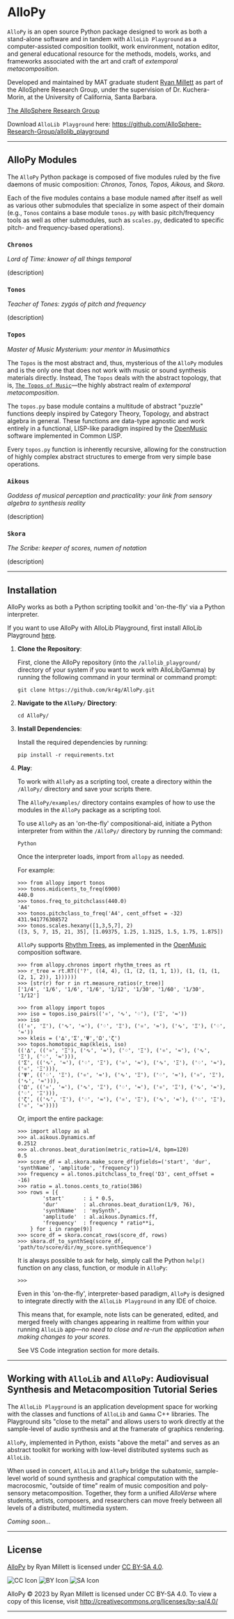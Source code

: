 # AlloPy
`AlloPy` is an open source Python package designed to work as both a stand-alone software and in tandem with `AlloLib Playground` as a computer-assisted composition toolkit, work environment, notation editor, and general educational resource for the methods, models, works, and frameworks associated with the art and craft of *extemporal metacomposition*.

Developed and maintained by MAT graduate student [Ryan Millett](https://www.mat.ucsb.edu/students/#rmillett) as part of the AlloSphere Research Group, under the supervision of Dr. Kuchera-Morin, at the University of California, Santa Barbara.

[The AlloSphere Research Group](https://github.com/AlloSphere-Research-Group)

Download `AlloLib Playground` here:  https://github.com/AlloSphere-Research-Group/allolib_playground

---

## AlloPy Modules

The `AlloPy` Python package is composed of five modules ruled by the five daemons of music composition:  *Chronos, Tonos, Topos, Aikous,* and *Skora*.

Each of the five modules contains a base module named after itself as well as various other submodules that specialize in some aspect of their domain (e.g., `Tonos` contains a base module `tonos.py` with basic pitch/frequency tools as well as other submodules, such as `scales.py`, dedicated to specific pitch- and frequency-based operations).

### `Chronos` 

*Lord of Time:  knower of all things temporal*

(description)

### `Tonos` 

*Teacher of Tones:  zygós of pitch and frequency*

(description)

### `Topos`

*Master of Music Mysterium:  your mentor in Musimathics*

The `Topos` is the most abstract and, thus, mysterious of the `AlloPy` modules and is the only one that does not work with music or sound synthesis materials directly.  Instead, The `Topos` deals with the abstract topology, that is, [`The Topos of Music`](https://link.springer.com/book/10.1007/978-3-0348-8141-8)—the highly abstract realm of *extemporal metacomposition*.

The `topos.py` base module contains a multitude of abstract "puzzle" functions deeply inspired by Category Theory, Topology, and abstract algebra in general.  These functions are data-type agnostic and work entirely in a functional, LISP-like paradigm inspired by the [OpenMusic](https://openmusic-project.github.io/) software implemented in Common LISP.

Every `topos.py` function is inherently recursive, allowing for the construction of highly complex abstract structures to emerge from very simple base operations.

### `Aikous` 

*Goddess of musical perception and practicality: your link from sensory algebra to synthesis reality*

(description)

### `Skora` 

*The Scribe:  keeper of scores, numen of notation*

(description)

---

## Installation

AlloPy works as both a Python scripting toolkit and 'on-the-fly' via a Python interpreter.

If you want to use AlloPy with AlloLib Playground, first install AlloLib Playground [here](https://github.com/AlloSphere-Research-Group/allolib_playground).

1. **Clone the Repository**:

   First, clone the AlloPy repository (into the `/allolib_playground/` directory of your system if you want to work with AlloLib/Gamma) by running the following command in your terminal or command prompt:
   
   ```
   git clone https://github.com/kr4g/AlloPy.git
   ```

2. **Navigate to the `AlloPy/` Directory**:
   
    ```
    cd AlloPy/
    ```

3. **Install Dependencies**:

    Install the required dependencies by running:
    
    ```
    pip install -r requirements.txt
    ```

4. **Play**:

    To work with `AlloPy` as a scripting tool, create a directory within the `/AlloPy/` directory and save your scripts there.

    The `AlloPy/examples/` directory contains examples of how to use the modules in the `AlloPy` package as a scripting tool.

    To use `AlloPy` as an 'on-the-fly' compositional-aid, initiate a Python interpreter from within the `/AlloPy/` directory by running the command:

    ```
    Python
    ```

    Once the interpreter loads, import from `allopy` as needed.
    
    For example:

    ```
    >>> from allopy import tonos
    >>> tonos.midicents_to_freq(6900)
    440.0
    >>> tonos.freq_to_pitchclass(440.0)
    'A4'
    >>> tonos.pitchclass_to_freq('A4', cent_offset = -32)
    431.941776308572
    >>> tonos.scales.hexany([1,3,5,7], 2)
    ([3, 5, 7, 15, 21, 35], [1.09375, 1.25, 1.3125, 1.5, 1.75, 1.875])
    ```

    `AlloPy` supports [Rhythm Trees](https://support.ircam.fr/docs/om/om6-manual/co/RT1.html), as implemented in the [OpenMusic](https://openmusic-project.github.io/) composition software.
    ```
    >>> from allopy.chronos import rhythm_trees as rt
    >>> r_tree = rt.RT(('?', ((4, 4), (1, (2, (1, 1, 1)), (1, (1, (1, (2, 1, 2)), 1))))))
    >>> [str(r) for r in rt.measure_ratios(r_tree)]
    ['1/4', '1/6', '1/6', '1/6', '1/12', '1/30', '1/60', '1/30', '1/12']
    ```

    ```
    >>> from allopy import topos
    >>> iso = topos.iso_pairs(('⚛', '∿', '♢'), ('Ξ', '≈'))
    >>> iso
    (('⚛', 'Ξ'), ('∿', '≈'), ('♢', 'Ξ'), ('⚛', '≈'), ('∿', 'Ξ'), ('♢', '≈'))
    >>> kleis = ('∆','Σ','Ψ','Ω','ζ')
    >>> topos.homotopic_map(kleis, iso)
    (('∆', (('⚛', 'Ξ'), ('∿', '≈'), ('♢', 'Ξ'), ('⚛', '≈'), ('∿', 'Ξ'), ('♢', '≈'))), 
    ('Σ', (('∿', '≈'), ('♢', 'Ξ'), ('⚛', '≈'), ('∿', 'Ξ'), ('♢', '≈'), ('⚛', 'Ξ'))),
    ('Ψ', (('♢', 'Ξ'), ('⚛', '≈'), ('∿', 'Ξ'), ('♢', '≈'), ('⚛', 'Ξ'), ('∿', '≈'))),
    ('Ω', (('⚛', '≈'), ('∿', 'Ξ'), ('♢', '≈'), ('⚛', 'Ξ'), ('∿', '≈'), ('♢', 'Ξ'))),
    ('ζ', (('∿', 'Ξ'), ('♢', '≈'), ('⚛', 'Ξ'), ('∿', '≈'), ('♢', 'Ξ'), ('⚛', '≈'))))
    ```

    Or, import the entire package:
    ```
    >>> import allopy as al
    >>> al.aikous.Dynamics.mf
    0.2512
    >>> al.chronos.beat_duration(metric_ratio=1/4, bpm=120)
    0.5
    >>> score_df = al.skora.make_score_df(pfields=('start', 'dur', 'synthName', 'amplitude', 'frequency'))
    >>> frequency = al.tonos.pitchclass_to_freq('D3', cent_offset = -16) 
    >>> ratio = al.tonos.cents_to_ratio(386)
    >>> rows = [{
            'start'      : i * 0.5,
            'dur'        : al.chronos.beat_duration(1/9, 76),
            'synthName'  : 'mySynth',
            'amplitude'  : al.aikous.Dynamics.ff,
            'frequency'  : frequency * ratio**i,
        } for i in range(9)]
    >>> score_df = skora.concat_rows(score_df, rows)
    >>> skora.df_to_synthSeq(score_df, 'path/to/score/dir/my_score.synthSequence')
    ```

    It is always possible to ask for help, simply call the Python `help()` function on any class, function, or module in `AlloPy`:
    ```
    >>> 
    ```

    Even in this 'on-the-fly', interpreter-based paradigm, `AlloPy` is designed to integrate directly with the `AlloLib Playground` in any IDE of choice.  
    
    This means that, for example, note lists can be generated, edited, and merged freely with changes appearing in realtime from within your running `AlloLib` app—*no need to close and re-run the application when making changes to your scores.*  
    
    See VS Code integration section for more details.

---

## Working with `AlloLib` and `AlloPy`: Audiovisual Synthesis and Metacomposition Tutorial Series

The `AlloLib Playground` is an application development space for working with the classes and functions of `AlloLib` and `Gamma` C++ libraries.  The Playground sits "close to the metal" and allows users to work directly at the sample-level of audio synthesis and at the framerate of graphics rendering.

`AlloPy`, implemented in Python, exists "above the metal" and serves as an abstract toolkit for working with low-level distributed systems such as `AlloLib`.

When used in concert, `AlloLib` and `AlloPy` bridge the subatomic, sample-level world of sound synthesis and graphical computation with the macrocosmic, "outside of time" realm of music composition and poly-sensory metacomposition.  Together, they form a unified *AlloVerse* where students, artists, composers, and researchers can move freely between all levels of a distributed, multimedia system.

*Coming soon...*

---

## License

[AlloPy](https://github.com/kr4g/AlloPy) by Ryan Millett is licensed under [CC BY-SA 4.0](http://creativecommons.org/licenses/by-sa/4.0/?ref=chooser-v1).

![CC Icon](https://mirrors.creativecommons.org/presskit/icons/cc.svg?ref=chooser-v1)
![BY Icon](https://mirrors.creativecommons.org/presskit/icons/by.svg?ref=chooser-v1)
![SA Icon](https://mirrors.creativecommons.org/presskit/icons/sa.svg?ref=chooser-v1)

AlloPy © 2023 by Ryan Millett is licensed under CC BY-SA 4.0. To view a copy of this license, visit http://creativecommons.org/licenses/by-sa/4.0/

---
